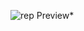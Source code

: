 ![rep](https://user-images.githubusercontent.com/70298032/159186195-6e6bc401-36ad-4a88-89bd-c4d9193fee2d.png)
Preview*

